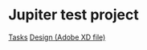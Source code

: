 # Jupiter test project

[Tasks](https://docs.google.com/document/d/1YSODk_yvPKfcjd-B0XcFhftm08iMN-kDn9dsQju4_ZA/edit)
[Design (Adobe XD file)](https://drive.google.com/file/d/1jPOK2R-RNc85qsBhQeg7lCe0EyLCBHaR/view?usp=sharing)